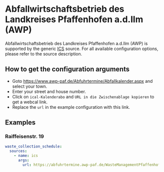 # Abfallwirtschaftsbetrieb des Landkreises Pfaffenhofen a.d.Ilm (AWP)

Abfallwirtschaftsbetrieb des Landkreises Pfaffenhofen a.d.Ilm (AWP) is supported by the generic [ICS](/doc/source/ics.md) source. For all available configuration options, please refer to the source description.


## How to get the configuration arguments

- Goto <https://www.awp-paf.de/Abfuhrtermine/Abfallkalender.aspx> and select your town.
- Enter your street and house number.
- Click on `ical-Kalenderabo` and `URL in die Zwischenablage kopieren` to get a webcal link.
- Replace the `url` in the example configuration with this link.

## Examples

### Raiffeisenstr. 19

```yaml
waste_collection_schedule:
  sources:
    - name: ics
      args:
        url: https://abfuhrtermine.awp-paf.de/WasteManagementPfaffenhofen/WasteManagementServiceServlet?ApplicationName=Calendar&SubmitAction=sync&StandortID=150372001&AboID=523613&Fra=P;B;S;RM
```
